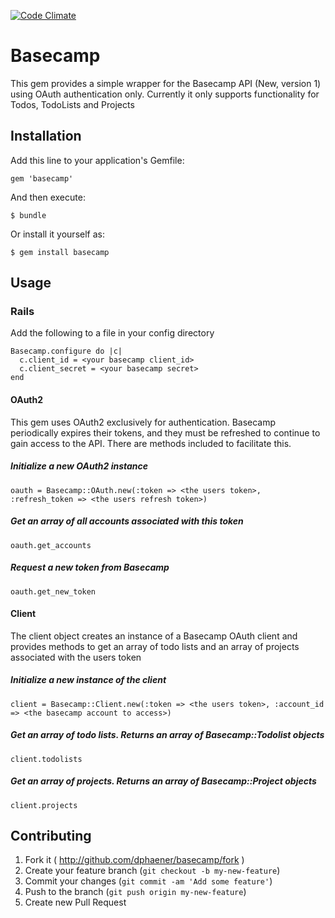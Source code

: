 [![Code Climate](https://codeclimate.com/github/dphaener/basecamp.png)](https://codeclimate.com/github/dphaener/basecamp)

# Basecamp

This gem provides a simple wrapper for the Basecamp API (New, version 1) using OAuth authentication only.
Currently it only supports functionality for Todos, TodoLists and Projects

## Installation

Add this line to your application's Gemfile:

    gem 'basecamp'

And then execute:

    $ bundle

Or install it yourself as:

    $ gem install basecamp

## Usage

### Rails

Add the following to a file in your config directory

    Basecamp.configure do |c|
      c.client_id = <your basecamp client_id>
      c.client_secret = <your basecamp secret>
    end

#### OAuth2

This gem uses OAuth2 exclusively for authentication. Basecamp periodically expires their tokens, and they must be 
refreshed to continue to gain access to the API. There are methods included to facilitate this.

##### Initialize a new OAuth2 instance

    oauth = Basecamp::OAuth.new(:token => <the users token>, :refresh_token => <the users refresh token>)
    
##### Get an array of all accounts associated with this token

    oauth.get_accounts
    
##### Request a new token from Basecamp

    oauth.get_new_token
    
#### Client

The client object creates an instance of a Basecamp OAuth client and provides methods to get an array of todo lists
and an array of projects associated with the users token

##### Initialize a new instance of the client

    client = Basecamp::Client.new(:token => <the users token>, :account_id => <the basecamp account to access>)
    
##### Get an array of todo lists. Returns an array of Basecamp::Todolist objects

    client.todolists
    
##### Get an array of projects. Returns an array of Basecamp::Project objects

    client.projects
    
## Contributing

1. Fork it ( http://github.com/dphaener/basecamp/fork )
2. Create your feature branch (`git checkout -b my-new-feature`)
3. Commit your changes (`git commit -am 'Add some feature'`)
4. Push to the branch (`git push origin my-new-feature`)
5. Create new Pull Request
